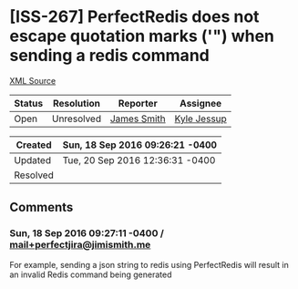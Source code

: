 # [ISS-267] PerfectRedis does not escape quotation marks ('") when sending a redis command

[XML Source](./xml/ISS-267.xml)
<p></p>





Status|Resolution|Reporter|Assignee
------|----------|--------|--------
Open|Unresolved|[James Smith](mail+perfectjira@jimismith.me)|[Kyle Jessup]($kjessup)





Created|Sun, 18 Sep 2016 09:26:21 -0400
-------|--------------
Updated|Tue, 20 Sep 2016 12:36:31 -0400
Resolved|


## Comments




### Sun, 18 Sep 2016 09:27:11 -0400 / mail+perfectjira@jimismith.me 

<p><p>For example, sending a json string to redis using PerfectRedis will result in an invalid Redis command being generated</p></p>


